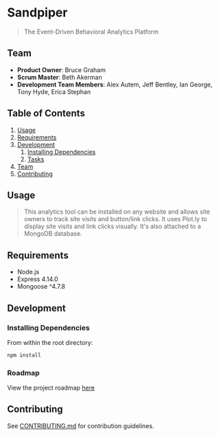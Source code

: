 # Sandpiper #

>The Event-Driven Behavioral Analytics Platform

## Team

  - __Product Owner__: Bruce Graham
  - __Scrum Master__: Beth Akerman
  - __Development Team Members__: Alex Autem, Jeff Bentley, Ian George, Tony Hyde, Erica Stephan

## Table of Contents

1. [Usage](#Usage)
1. [Requirements](#requirements)
1. [Development](#development)
    1. [Installing Dependencies](#installing-dependencies)
    1. [Tasks](#tasks)
1. [Team](#team)
1. [Contributing](#contributing)

## Usage

> This analytics tool can be installed on any website and allows site owners to track site visits and button/link clicks. It uses Plot.ly to display site visits and link clicks visually. It's also attached to a MongoDB database.

## Requirements

- Node.js
- Express 4.14.0
- Mongoose ^4.7.8

## Development

### Installing Dependencies

From within the root directory:

```sh
npm install
```

### Roadmap

View the project roadmap [here](https://waffle.io/communicativetech/sandpiper)

## Contributing

See [CONTRIBUTING.md](CONTRIBUTING.md) for contribution guidelines.
